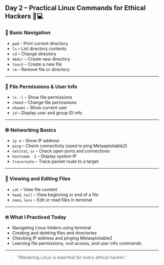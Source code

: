 ##  Day 2 – Practical Linux Commands for Ethical Hackers 🐧💻

### 📂 Basic Navigation
- `pwd` – Print current directory  
- `ls` – List directory contents  
- `cd` – Change directory  
- `mkdir` – Create new directory  
- `touch` – Create a new file  
- `rm` – Remove file or directory  

---

### 🔐 File Permissions & User Info
- `ls -l` – Show file permissions  
- `chmod` – Change file permissions  
- `whoami` – Show current user  
- `id` – Display user and group ID info  

---

### 🌐 Networking Basics
- `ip a` – Show IP address  
- `ping` – Check connectivity (used to ping Metasploitable2)  
- `netstat`, `ss` – Check open ports and connections  
- `hostname -I` – Display system IP  
- `traceroute` – Trace packet route to a target  

---

### 📄 Viewing and Editing Files
- `cat` – View file content  
- `head`, `tail` – View beginning or end of a file  
- `nano`, `less` – Edit or read files in terminal  

---

### 🔥 What I Practiced Today
- Navigating Linux folders using terminal  
- Creating and deleting files and directories  
- Checking IP address and pinging Metasploitable2  
- Learning file permissions, root access, and user info commands  

---

> “Mastering Linux is essential for every ethical hacker.”
